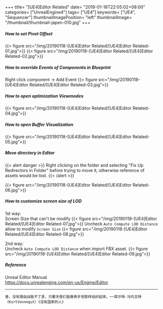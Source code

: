 +++
title= "[UE4]Editor Related"
date= "2019-01-18T22:05:02+08:00"
categories= ["UnrealEngine4"]
tags= ["UE4"]
keywords= ["UE4", "Sequencer"]
thumbnailImagePosition= "left"
thumbnailImage= "/thumbnail/thumbnail-japen-010.jpg"
+++

##### How to set Pivot Offset

<!--more-->

{{< figure src="/img/20190118-[UE4]Editor Related/[UE4]Editor Related-01.jpg">}}
{{< figure src="/img/20190118-[UE4]Editor Related/[UE4]Editor Related-02.jpg">}}

##### How to override Events of Components in Blueprint

Right click component -> Add Event
{{< figure src="/img/20190118-[UE4]Editor Related/[UE4]Editor Related-03.jpg">}}

##### How to open optimization Viewmodes

{{< figure src="/img/20190118-[UE4]Editor Related/[UE4]Editor Related-04.jpg">}}

##### How to open Buffer Visualization

{{< figure src="/img/20190118-[UE4]Editor Related/[UE4]Editor Related-05.jpg">}}

##### Move directory in Editor

{{< alert danger >}}
Right clicking on the folder and selecting "Fix Up Redirectors in Folder" before trying to move it, otherwise reference of assets would be lost.
{{< /alert >}}

{{< figure src="/img/20190118-[UE4]Editor Related/[UE4]Editor Related-06.jpg">}}

##### How to customize screen size of LOD

1st way:  
Screen Size that can't be modify
{{< figure src="/img/20190118-[UE4]Editor Related/[UE4]Editor Related-07.jpg">}}
Uncheck `Auto Compute LOD Distance` allow to modify `Screen Size`
{{< figure src="/img/20190118-[UE4]Editor Related/[UE4]Editor Related-08.jpg">}}

2nd way:  
Uncheck `Auto Compute LOD Distance` when import FBX asset.
{{< figure src="/img/20190118-[UE4]Editor Related/[UE4]Editor Related-09.jpg">}}

##### Reference

Unreal Editor Manual  
https://docs.unrealengine.com/en-us/Engine/Editor

***
`善，没有理由战胜不了恶，只要天使们能像黑手党那样组织起来。──库尔特·冯内古特（KurtVonnegut）《没有国家的人》`